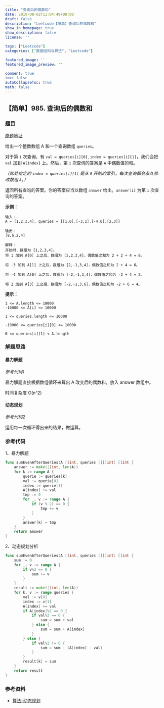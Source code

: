 ```yaml
---
title: "查询后的偶数和"
date: 2019-08-02T11:04:49+08:00
draft: false
description: "Leetcode【简单】查询后的偶数和"
show_in_homepage: true
show_description: false
license: ''

tags: ["Leetcode"]
categories: ["数据结构与算法", "Leetcode"]

featured_image: ''
featured_image_preview: ''

comment: true
toc: false
autoCollapseToc: true
math: false
---
```


<!--more-->


## 【简单】985. 查询后的偶数和

### 题目

[原题地址](https://leetcode-cn.com/problems/sum-of-even-numbers-after-queries/)

给出一个整数数组 A 和一个查询数组 `queries`。

对于第 `i` 次查询，有 `val = queries[i][0]`, `index = queries[i][1]`，我们会把 `val` 加到 `A[index]` 上。然后，第 `i` 次查询的答案是 `A` 中偶数值的和。

_（此处给定的 `index = queries[i][1]` 是从 `0` 开始的索引，每次查询都会永久修改数组 `A`。）_

返回所有查询的答案。你的答案应当以数组 `answer` 给出，`answer[i]` 为第 `i` 次查询的答案。

**示例：**

```text
输入：
A = [1,2,3,4], queries = [[1,0],[-3,1],[-4,0],[2,3]]

输出：
[8,6,2,4]

解释：
开始时，数组为 [1,2,3,4]。
将 1 加到 A[0] 上之后，数组为 [2,2,3,4]，偶数值之和为 2 + 2 + 4 = 8。

将 -3 加到 A[1] 上之后，数组为 [2,-1,3,4]，偶数值之和为 2 + 4 = 6。

将 -4 加到 A[0] 上之后，数组为 [-2,-1,3,4]，偶数值之和为 -2 + 4 = 2。

将 2 加到 A[3] 上之后，数组为 [-2,-1,3,6]，偶数值之和为 -2 + 6 = 4。
```

**提示：**

```text
1 <= A.length <= 10000
-10000 <= A[i] <= 10000

1 <= queries.length <= 10000

-10000 <= queries[i][0] <= 10000

0 <= queries[i][1] < A.length
```

### 解题思路

#### 暴力解题

_参考代码1_

暴力解题直接根据数组循环来算出 A 改变后的偶数和，放入 answer 数组中。

时间复杂度 O\(n^2\)

#### 动态规划

_参考代码2_

运用每一次循环得出来的结果，做运算。

### 参考代码

1、暴力解题

```go
func sumEvenAfterQueries(A []int, queries [][]int) []int {
    answer := make([]int, len(A))
    for k := range A {
        querie := queries[k]
        val := querie[0]
        index := querie[1]
        A[index] += val
        tmp := 0
        for _, v := range A {
            if (v % 2) == 0 {
                tmp += v
            }
        }
        answer[k] = tmp
    }
    return answer
}
```

2、动态规划分析

```go
func sumEvenAfterQueries(A []int, queries [][]int) []int {
    sum := 0
    for _, v := range A {
        if v%2 == 0 {
            sum += v
        }
    }
    result := make([]int, len(A))
    for k, v := range queries {
        val := v[0]
        index := v[1]
        A[index] += val
        if A[index]%2 == 0 {
            if val%2 == 0 {
                sum = sum + val
            } else {
                sum = sum + A[index]
            }
        } else {
            if val%2 != 0 {
                sum = sum - (A[index] - val)
            }
        }
        result[k] = sum
    }
    return result
}
```

### 参考资料

* [算法-动态规划](https://blog.csdn.net/u013309870/article/details/75193592)

